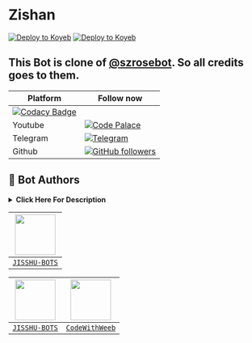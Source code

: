 # Zishan
[![Deploy to Koyeb](https://www.koyeb.com/static/images/deploy/button.svg)](https://t.me/JISSHU_BOTS?type=git&repository=https://t.me/JISSHU_BOTS&branch=name&name=servicename)
[![Deploy to Koyeb](https://graph.org/file/9456b1e97fb6c1e403792.jpg)](https://t.me/JISSHU_BOTS?type=git&repository=https://t.me/JISSHU_BOTS&branch=name&name=servicename)
## This Bot is clone of [@szrosebot](https://t.me/szrosebot). So all credits goes to them.



| **Platform** |                **Follow now**      |
|---------------|---------------------------------|
[![Codacy Badge](https://api.codacy.com/project/badge/Grade/216dce16653e49d4b87d1f55caf03cb8)](https://app.codacy.com/gh/Madushankabro/TheElina-Bot?utm_source=github.com&utm_medium=referral&utm_content=Madushankabro/TheElina-Bot&utm_campaign=Badge_Grade_Settings) |
|   Youtube   | [![Code Palace](https://img.shields.io/youtube/channel/subscribers/UC2COV4jPD1hHbQMJuPnA3HA?label=E%20PUSTHAKALAYA%20BOTs%20™&style=social)](https://www.youtube.com/channel/UC2COV4jPD1hHbQMJuPnA3HA/videos) |
|  Telegram    | [![Telegram](https://img.shields.io/badge/%20JISSHU%20BOTs%20™-003245?style=flat&labelColor=224242&logoColor=white&for-the-badge&logo=telegram)](https://t.me/JISSHU_BOTS)&nbsp;|
| Github | [![GitHub followers](https://img.shields.io/github/followers/Madushankabro.svg?style=social&label=Follow&maxAge=2592000)](https://github.com/Jisshubot?tab=followers) |

## 🏅 **Bot Authors**
<details>
    <summary><b>Click Here For Description</b></summary>

|<img width="80" src="https://graph.org/file/981a8994f41e5c959286e.jpg">|<img width="80" src="https://avatars.githubusercontent.com/u/113664541">|<img width="80" src="https://avatars.githubusercontent.com/u/84721324">|
|:---:|:---:|:---:|
|[`JISSHU-BOTS`](https://github.com/Jisshubot)|[`CodeWithWeeb`](https://github.com/weebzone)|[`Maverick`](https://github.com/MajnuRangeela)|
|Author and DDL, UI Design, More Customs..|Author and Wraps Up Features|Co-Author & Bug Tester|

</details>
 
|<img width="80" src="https://graph.org/file/981a8994f41e5c959286e.jpg">|
|:---:|
|[`JISSHU-BOTS`](https://github.com/Jisshubot)|

|<img width="80" src="https://graph.org/file/981a8994f41e5c959286e.jpg">|<img width="80" src="https://avatars.githubusercontent.com/u/113664541">|
|:---:|:---:|
|[`JISSHU-BOTS`](https://github.com/Jisshubot)|[`CodeWithWeeb`](https://github.com/weebzone)|[
